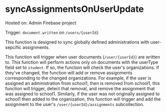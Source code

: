 # syncAssignmentsOnUserUpdate

Hosted on: Admin Firebase project

Trigger: `document.written` on `/users/{userId}`

This function is designed to sync globally defined administrations with user-sepcific assignments.

This function will trigger when user documents (`/user/{userId}`) are written to. This function will perform actions only on documents with the userType field set to `student`. If so, the function will check the user's organizations. If they've changed, the function will add or remove assignments corresponding to the changed organizations. For example, if the user is assigned an administration from school1, then is removed from school1, this function will trigger, detect that removal, and remove the assignment that was assigned to school1. Similarly, if the user was not originally assigned to school1 then added to the organization, this function will trigger and add the assignment to the user's `/user/{userId}/assignments` subcollection.
